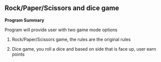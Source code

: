 ## Rock/Paper/Scissors and dice game

**Program Summary**

Program will provide user with two game mode options

1. Rock/Paper/Scissors game, the rules are the original rules 

2. Dice game, you roll a dice and based on side that is face up, user earn points 
